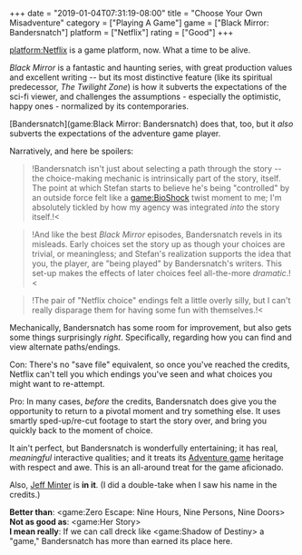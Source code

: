 +++
date = "2019-01-04T07:31:19-08:00"
title = "Choose Your Own Misadventure"
category = ["Playing A Game"]
game = ["Black Mirror: Bandersnatch"]
platform = ["Netflix"]
rating = ["Good"]
+++

<platform:Netflix> is a game platform, now.  What a time to be alive.

<i>Black Mirror</i> is a fantastic and haunting series, with great production values and excellent writing -- but its most distinctive feature (like its spiritual predecessor, <i>The Twilight Zone</i>) is how it subverts the expectations of the sci-fi viewer, and challenges the assumptions - especially the optimistic, happy ones - normalized by its contemporaries.

[Bandersnatch](game:Black Mirror: Bandersnatch) does that, too, but it <i>also</i> subverts the expectations of the adventure game player.

Narratively, and here be spoilers:

>!Bandersnatch isn't just about selecting a path through the story -- the choice-making mechanic is intrinsically part of the story, itself.  The point at which Stefan starts to believe he's being "controlled" by an outside force felt like a <game:BioShock> twist moment to me; I'm absolutely tickled by how my agency was integrated <i>into</i> the story itself.!<

>!And like the best <i>Black Mirror</i> episodes, Bandersnatch revels in its misleads.  Early choices set the story up as though your choices are trivial, or meaningless; and Stefan's realization supports the idea that you, the player, are "being played" by Bandersnatch's writers.  This set-up makes the effects of later choices feel all-the-more <i>dramatic</i>.!<

>!The pair of "Netflix choice" endings felt a little overly silly, but I can't really disparage them for having some fun with themselves.!<

Mechanically, Bandersnatch has some room for improvement, but also gets some things surprisingly <i>right</i>.  Specifically, regarding how you can find and view alternate paths/endings.

Con: There's no "save file" equivalent, so once you've reached the credits, Netflix can't tell you which endings you've seen and what choices you might want to re-attempt.

Pro: In many cases, <i>before</i> the credits, Bandersnatch does give you the opportunity to return to a pivotal moment and try something else.  It uses smartly sped-up/re-cut footage to start the story over, and bring you quickly back to the moment of choice.

It ain't perfect, but Bandersnatch is wonderfully entertaining; it has real, <i>meaningful</i> interactive qualities; and it treats its [Adventure game](tag:Adventure) heritage with respect and awe.  This is an all-around treat for the game aficionado.

Also, <a href="http://www.minotaurproject.co.uk/jeff.php">Jeff Minter</a> is <b>in it</b>.  (I did a double-take when I saw his name in the credits.)

<b>Better than</b>: <game:Zero Escape: Nine Hours, Nine Persons, Nine Doors>  
<b>Not as good as</b>: <game:Her Story>  
<b>I mean really</b>: If we can call dreck like <game:Shadow of Destiny> a "game," Bandersnatch has more than earned its place here.
